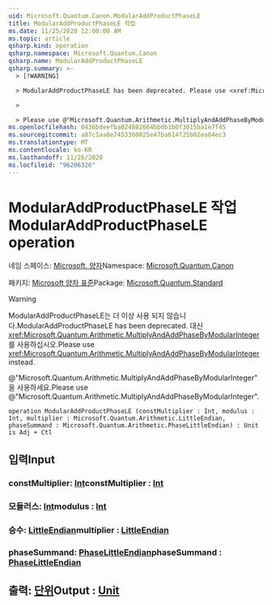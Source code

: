 ```yaml
---
uid: Microsoft.Quantum.Canon.ModularAddProductPhaseLE
title: ModularAddProductPhaseLE 작업
ms.date: 11/25/2020 12:00:00 AM
ms.topic: article
qsharp.kind: operation
qsharp.namespace: Microsoft.Quantum.Canon
qsharp.name: ModularAddProductPhaseLE
qsharp.summary: >-
  > [!WARNING]

  > ModularAddProductPhaseLE has been deprecated. Please use <xref:Microsoft.Quantum.Arithmetic.MultiplyAndAddPhaseByModularInteger> instead.

  >

  > Please use @"Microsoft.Quantum.Arithmetic.MultiplyAndAddPhaseByModularInteger".
ms.openlocfilehash: 0436bdeefba024882664bbdb1b0f3015ba1e7f45
ms.sourcegitcommit: a87c1aa8e7453360025e47ba614f25b02ea84ec3
ms.translationtype: MT
ms.contentlocale: ko-KR
ms.lasthandoff: 11/26/2020
ms.locfileid: "96206326"
---
```

# <a name="modularaddproductphasele-operation"></a><span data-ttu-id="39c96-102">ModularAddProductPhaseLE 작업</span><span class="sxs-lookup"><span data-stu-id="39c96-102">ModularAddProductPhaseLE operation</span></span>

<span data-ttu-id="39c96-103">네임 스페이스: [Microsoft. 양자](xref:Microsoft.Quantum.Canon)</span><span class="sxs-lookup"><span data-stu-id="39c96-103">Namespace: [Microsoft.Quantum.Canon](xref:Microsoft.Quantum.Canon)</span></span>

<span data-ttu-id="39c96-104">패키지: [Microsoft 양자 표준](https://nuget.org/packages/Microsoft.Quantum.Standard)</span><span class="sxs-lookup"><span data-stu-id="39c96-104">Package: [Microsoft.Quantum.Standard](https://nuget.org/packages/Microsoft.Quantum.Standard)</span></span>


> [!WARNING]
> <span data-ttu-id="39c96-105">ModularAddProductPhaseLE는 더 이상 사용 되지 않습니다.</span><span class="sxs-lookup"><span data-stu-id="39c96-105">ModularAddProductPhaseLE has been deprecated.</span></span> <span data-ttu-id="39c96-106">대신 <xref:Microsoft.Quantum.Arithmetic.MultiplyAndAddPhaseByModularInteger>를 사용하십시오.</span><span class="sxs-lookup"><span data-stu-id="39c96-106">Please use <xref:Microsoft.Quantum.Arithmetic.MultiplyAndAddPhaseByModularInteger> instead.</span></span>
>
> <span data-ttu-id="39c96-107">@"Microsoft.Quantum.Arithmetic.MultiplyAndAddPhaseByModularInteger"을 사용하세요.</span><span class="sxs-lookup"><span data-stu-id="39c96-107">Please use @"Microsoft.Quantum.Arithmetic.MultiplyAndAddPhaseByModularInteger".</span></span>



```qsharp
operation ModularAddProductPhaseLE (constMultiplier : Int, modulus : Int, multiplier : Microsoft.Quantum.Arithmetic.LittleEndian, phaseSummand : Microsoft.Quantum.Arithmetic.PhaseLittleEndian) : Unit is Adj + Ctl
```


## <a name="input"></a><span data-ttu-id="39c96-108">입력</span><span class="sxs-lookup"><span data-stu-id="39c96-108">Input</span></span>

### <a name="constmultiplier--int"></a><span data-ttu-id="39c96-109">constMultiplier: [Int](xref:microsoft.quantum.lang-ref.int)</span><span class="sxs-lookup"><span data-stu-id="39c96-109">constMultiplier : [Int](xref:microsoft.quantum.lang-ref.int)</span></span>




### <a name="modulus--int"></a><span data-ttu-id="39c96-110">모듈러스: [Int](xref:microsoft.quantum.lang-ref.int)</span><span class="sxs-lookup"><span data-stu-id="39c96-110">modulus : [Int](xref:microsoft.quantum.lang-ref.int)</span></span>




### <a name="multiplier--littleendian"></a><span data-ttu-id="39c96-111">승수: [LittleEndian](xref:Microsoft.Quantum.Arithmetic.LittleEndian)</span><span class="sxs-lookup"><span data-stu-id="39c96-111">multiplier : [LittleEndian](xref:Microsoft.Quantum.Arithmetic.LittleEndian)</span></span>




### <a name="phasesummand--phaselittleendian"></a><span data-ttu-id="39c96-112">phaseSummand: [PhaseLittleEndian](xref:Microsoft.Quantum.Arithmetic.PhaseLittleEndian)</span><span class="sxs-lookup"><span data-stu-id="39c96-112">phaseSummand : [PhaseLittleEndian](xref:Microsoft.Quantum.Arithmetic.PhaseLittleEndian)</span></span>





## <a name="output--unit"></a><span data-ttu-id="39c96-113">출력: [단위](xref:microsoft.quantum.lang-ref.unit)</span><span class="sxs-lookup"><span data-stu-id="39c96-113">Output : [Unit](xref:microsoft.quantum.lang-ref.unit)</span></span>

